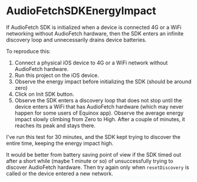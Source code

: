 # AudioFetchSDKEnergyImpact

If AudioFetch SDK is initialized when a device is connected 4G or a WiFi networking without AudioFetch hardware, then the SDK enters an infinite discovery loop and unnecessarily drains device batteries.

To reproduce this:

1. Connect a physical iOS device to 4G or a WiFi network without AudioFetch hardware.
2. Run this project on the iOS device.
3. Observe the energy impact before initializing the SDK (should be around zero)
4. Click on Init SDK button.
5. Observe the SDK enters a discovery loop that does not stop until the device enters a WiFi that has AudioFetch hardware (which may never happen for some users of Equinox app). Observe the average energy impact slowly climbing from Zero to High. After a couple of minutes, it reaches its peak and stays there.

I've run this test for 30 minutes, and the SDK kept trying to discover the entire time, keeping the energy impact high.

It would be better from battery saving point of view if the SDK timed out after a short while (maybe 1 minute or so) of unsuccessfully trying to discover AudioFetch hardware. Then try again only when `resetDiscovery` is called or the device entered a new network.

